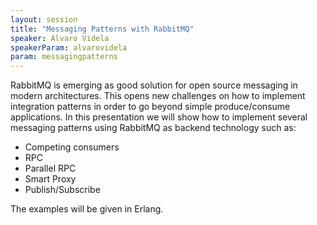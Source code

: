 ```yaml
---
layout: session
title: "Messaging Patterns with RabbitMQ"
speaker: Alvaro Videla
speakerParam: alvarovidela
param: messagingpatterns
---
```


RabbitMQ is emerging as good solution for open source messaging in modern architectures. This opens new challenges on how to implement integration patterns in order to go beyond simple produce/consume applications. In this presentation we will show how to implement several messaging patterns using RabbitMQ as backend technology such as:

- Competing consumers
- RPC
- Parallel RPC
- Smart Proxy
- Publish/Subscribe

The examples will be given in Erlang.